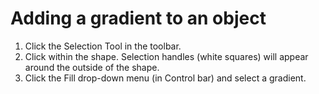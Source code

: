 # Adding a gradient to an object

1. Click the Selection Tool in the toolbar.
2. Click within the shape. Selection handles \(white squares\) will appear around the outside of the shape.
3. Click the Fill drop-down menu (in Control bar) and select a gradient.







